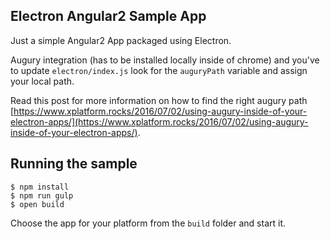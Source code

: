 ## Electron Angular2 Sample App

Just a simple Angular2 App packaged using Electron. 

Augury integration (has to be installed locally inside of chrome) and you've to update `electron/index.js` look for the `auguryPath` variable and assign your local path. 

Read this post for more information on how to find the right augury path [https://www.xplatform.rocks/2016/07/02/using-augury-inside-of-your-electron-apps/](https://www.xplatform.rocks/2016/07/02/using-augury-inside-of-your-electron-apps/).

## Running the sample

```
$ npm install
$ npm run gulp
$ open build
```

Choose the app for your platform from the `build` folder and start it.